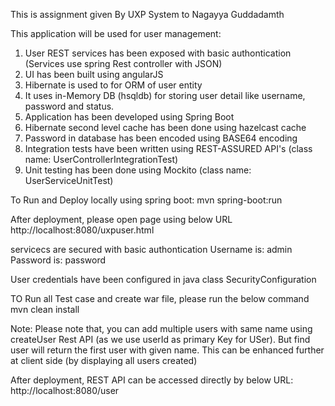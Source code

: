 This is assignment given By UXP System to Nagayya Guddadamth

This application will be used for user management:
1) User REST services has been exposed with basic authontication (Services use spring Rest controller with JSON)
2) UI has been built using angularJS
3) Hibernate is used to for ORM of user entity
4) It uses in-Memory DB (hsqldb) for storing user detail like username, password and status.
5) Application has been developed using Spring Boot
6) Hibernate second level cache has been done using hazelcast cache
7) Password in database has been encoded using BASE64 encoding
8) Integration tests have been written using REST-ASSURED API's (class name: UserControllerIntegrationTest)
9) Unit testing has been done using Mockito (class name: UserServiceUnitTest)


To Run and Deploy locally using spring boot:
mvn spring-boot:run

After deployment, please open page using below URL
http://localhost:8080/uxpuser.html

servicecs are secured with basic authontication
Username is: admin
Password is: password

User credentials have been configured in java class SecurityConfiguration


TO Run all Test case and create war file, please run the below command
mvn clean install


Note: Please note that, you can add multiple users with same name using createUser Rest API (as we use userId as primary Key for USer). But find user will return the first user with given name.
This can be enhanced further at client side (by displaying all users created)

After deployment, REST API can be accessed directly by below URL:
http://localhost:8080/user
